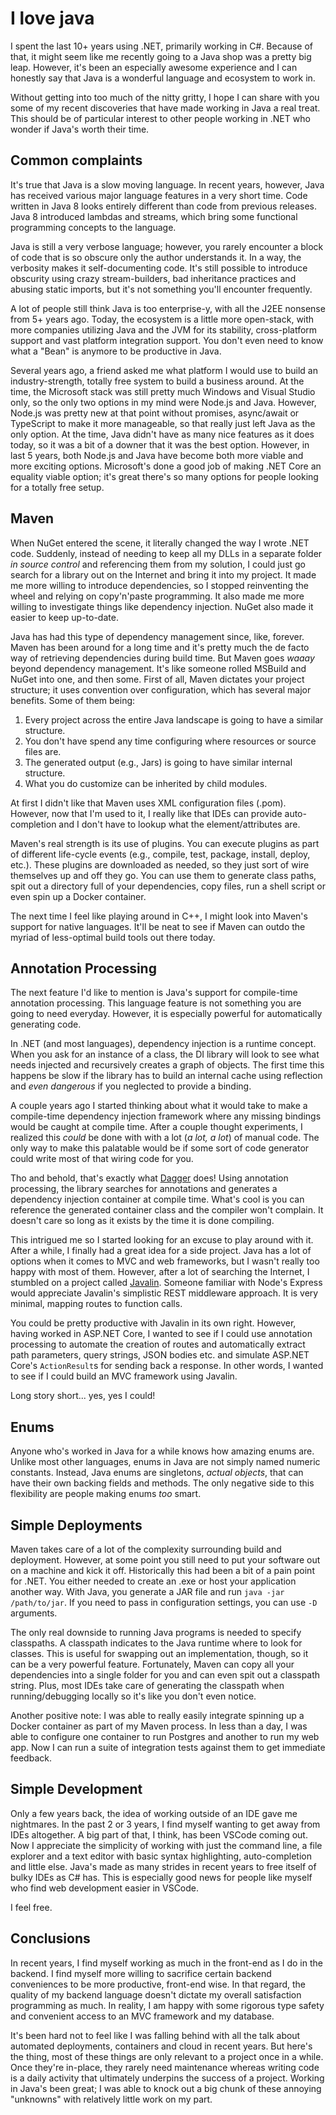 # I love java
I spent the last 10+ years using .NET, primarily working in C#. Because of that, it might seem like me recently going to a Java shop was a pretty big leap. However, it's been an especially awesome experience and I can honestly say that Java is a wonderful language and ecosystem to work in.

Without getting into too much of the nitty gritty, I hope I can share with you some of my recent discoveries that have made working in Java a real treat. This should be of particular interest to other people working in .NET who wonder if Java's worth their time.

## Common complaints
It's true that Java is a slow moving language. In recent years, however, Java has received various major language features in a very short time. Code written in Java 8 looks entirely different than code from previous releases. Java 8 introduced lambdas and streams, which bring some functional programming concepts to the language.

Java is still a very verbose language; however, you rarely encounter a block of code that is so obscure only the author understands it. In a way, the verbosity makes it self-documenting code. It's still possible to introduce obscurity using crazy stream-builders, bad inheritance practices and abusing static imports, but it's not something you'll encounter frequently.

A lot of people still think Java is too enterprise-y, with all the J2EE nonsense from 5+ years ago. Today, the ecosystem is a little more open-stack, with more companies utilizing Java and the JVM for its stability, cross-platform support and vast platform integration support. You don't even need to know what a "Bean" is anymore to be productive in Java.

Several years ago, a friend asked me what platform I would use to build an industry-strength, totally free system to build a business around. At the time, the Microsoft stack was still pretty much Windows and Visual Studio only, so the only two options in my mind were Node.js and Java. However, Node.js was pretty new at that point without promises, async/await or TypeScript to make it more manageable, so that really just left Java as the only option. At the time, Java didn't have as many nice features as it does today, so it was a bit of a downer that it was the best option. However, in last 5 years, both Node.js and Java have become both more viable and more exciting options. Microsoft's done a good job of making .NET Core an equality viable option; it's great there's so many options for people looking for a totally free setup.

## Maven
When NuGet entered the scene, it literally changed the way I wrote .NET code. Suddenly, instead of needing to keep all my DLLs in a separate folder *in source control* and referencing them from my solution, I could just go search for a library out on the Internet and bring it into my project. It made me more willing to introduce dependencies, so I stopped reinventing the wheel and relying on copy'n'paste programming. It also made me more willing to investigate things like dependency injection. NuGet also made it easier to keep up-to-date.

Java has had this type of dependency management since, like, forever. Maven has been around for a long time and it's pretty much the de facto way of retrieving dependencies during build time. But Maven goes *waaay* beyond dependency management. It's like someone rolled MSBuild and NuGet into one, and then some. First of all, Maven dictates your project structure; it uses convention over configuration, which has several major benefits. Some of them being:
 
1) Every project across the entire Java landscape is going to have a similar structure.
2) You don't have spend any time configuring where resources or source files are.
3) The generated output (e.g., Jars) is going to have similar internal structure.
4) What you do customize can be inherited by child modules.

At first I didn't like that Maven uses XML configuration files (.pom). However, now that I'm used to it, I really like that IDEs can provide auto-completion and I don't have to lookup what the element/attributes are.

Maven's real strength is its use of plugins. You can execute plugins as part of different life-cycle events (e.g., compile, test, package, install, deploy, etc.). These plugins are downloaded as needed, so they just sort of wire themselves up and off they go. You can use them to generate class paths, spit out a directory full of your dependencies, copy files, run a shell script or even spin up a Docker container.

The next time I feel like playing around in C++, I might look into Maven's support for native languages. It'll be neat to see if Maven can outdo the myriad of less-optimal build tools out there today. 

## Annotation Processing
The next feature I'd like to mention is Java's support for compile-time annotation processing. This language feature is not something you are going to need everyday. However, it is especially powerful for automatically generating code.

In .NET (and most languages), dependency injection is a runtime concept. When you ask for an instance of a class, the DI library will look to see what needs injected and recursively creates a graph of objects. The first time this happens be slow if the library has to build an internal cache using reflection and *even dangerous* if you neglected to provide a binding.

A couple years ago I started thinking about what it would take to make a compile-time dependency injection framework where any missing bindings would be caught at compile time. After a couple thought experiments, I realized this *could* be done with with a lot (*a lot, a lot*) of manual code. The only way to make this palatable would be if some sort of code generator could write most of that wiring code for you.

Tho and behold, that's exactly what [Dagger](https://google.github.io/dagger/) does! Using annotation processing, the library searches for annotations and generates a dependency injection container at compile time. What's cool is you can reference the generated container class and the compiler won't complain. It doesn't care so long as it exists by the time it is done compiling.

This intrigued me so I started looking for an excuse to play around with it. After a while, I finally had a great idea for a side project. Java has a lot of options when it comes to MVC and web frameworks, but I wasn't really too happy with most of them. However, after a lot of searching the Internet, I stumbled on a project called [Javalin](https://javalin.io/). Someone familiar with Node's Express would appreciate Javalin's simplistic REST middleware approach. It is very minimal, mapping routes to function calls.

You could be pretty productive with Javalin in its own right. However, having worked in ASP.NET Core, I wanted to see if I could use annotation processing to automate the creation of routes and automatically extract path parameters, query strings, JSON bodies etc. and simulate ASP.NET Core's `ActionResult`s for sending back a response. In other words, I wanted to see if I could build an MVC framework using Javalin.

Long story short... yes, yes I could!

## Enums
Anyone who's worked in Java for a while knows how amazing enums are. Unlike most other languages, enums in Java are not simply named numeric constants. Instead, Java enums are singletons, *actual objects*, that can have their own backing fields and methods. The only negative side to this flexibility are people making enums *too* smart.

## Simple Deployments
Maven takes care of a lot of the complexity surrounding build and deployment. However, at some point you still need to put your software out on a machine and kick it off. Historically this had been a bit of a pain point for .NET. You either needed to create an .exe or host your application another way. With Java, you generate a JAR file and run `java -jar /path/to/jar`. If you need to pass in configuration settings, you can use `-D` arguments.

The only real downside to running Java programs is needed to specify classpaths. A classpath indicates to the Java runtime where to look for classes. This is useful for swapping out an implementation, though, so it can be a very powerful feature. Fortunately, Maven can copy all your dependencies into a single folder for you and can even spit out a classpath string. Plus, most IDEs take care of generating the classpath when running/debugging locally so it's like you don't even notice.

Another positive note: I was able to really easily integrate spinning up a Docker container as part of my Maven process. In less than a day, I was able to configure one container to run Postgres and another to run my web app. Now I can run a suite of integration tests against them to get immediate feedback.

## Simple Development
Only a few years back, the idea of working outside of an IDE gave me nightmares. In the past 2 or 3 years, I find myself wanting to get away from IDEs altogether. A big part of that, I think, has been VSCode coming out. Now I appreciate the simplicity of working with just the command line, a file explorer and a text editor with basic syntax highlighting, auto-completion and little else. Java's made as many strides in recent years to free itself of bulky IDEs as C# has. This is especially good news for people like myself who find web development easier in VSCode.

I feel free.

## Conclusions
In recent years, I find myself working as much in the front-end as I do in the backend. I find myself more willing to sacrifice certain backend conveniences to be more productive, front-end wise. In that regard, the quality of my backend language doesn't dictate my overall satisfaction programming as much. In reality, I am happy with some rigorous type safety and convenient access to an MVC framework and my database.

It's been hard not to feel like I was falling behind with all the talk about automated deployments, containers and cloud in recent years. But here's the thing, most of these things are only relevant to a project once in a while. Once they're in-place, they rarely need maintenance whereas writing code is a daily activity that ultimately underpins the success of a project. Working in Java's been great; I was able to knock out a big chunk of these annoying "unknowns" with relatively little work on my part.
